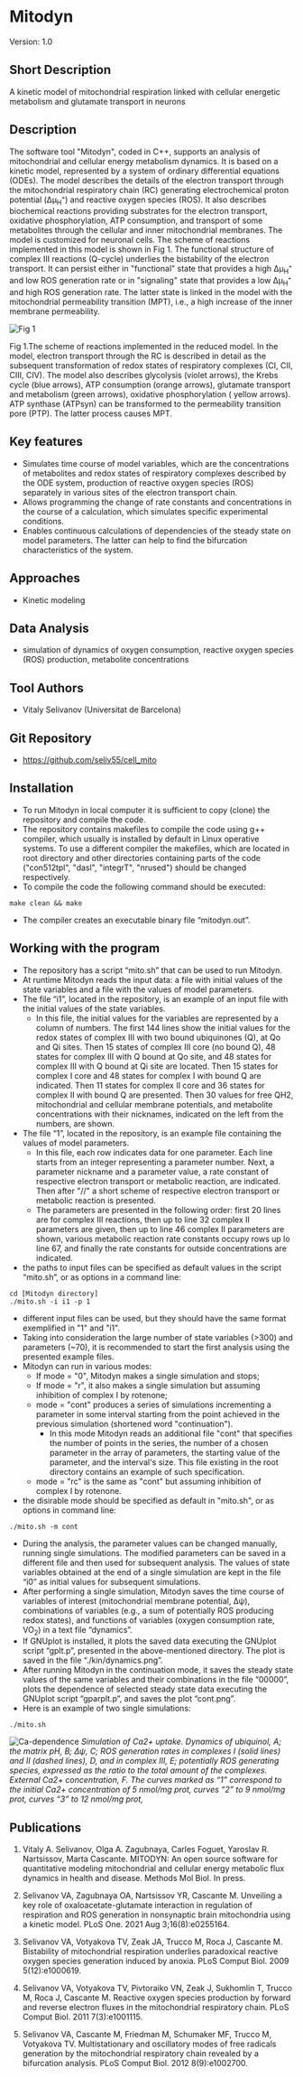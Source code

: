 # Mitodyn
Version: 1.0

## Short Description

A kinetic model of mitochondrial respiration linked with cellular energetic metabolism and glutamate transport in neurons

## Description

The software tool "Mitodyn", coded in C++,  supports an analysis of mitochondrial and cellular energy metabolism dynamics. It is based on a kinetic model, represented by a system of ordinary differential equations (ODEs). The model describes the details of the electron transport through the mitochondrial respiratory chain (RC) generating electrochemical proton potential (Δμ<sub>H</sub>⁺) and reactive oxygen species (ROS). It also describes biochemical reactions providing substrates for the electron transport, oxidative phosphorylation, ATP consumption, and transport of some metabolites through the cellular and inner mitochondrial membranes. The model is customized for neuronal cells. The scheme of reactions implemented in this model is shown in Fig 1. The functional structure of complex III reactions (Q-cycle) underlies the bistability of the electron transport. It can persist either in "functional" state that provides a high Δμ<sub>H</sub>⁺ and low ROS generation rate or in "signaling" state that provides a low Δμ<sub>H</sub>⁺ and high ROS generation rate. The latter state is linked in the model with the mitochondrial permeability transition (MPT), i.e., a high increase of the inner membrane permeability.

![Fig 1](RC.png)

Fig 1.The scheme of reactions implemented in the reduced model. In the model, electron transport through the RC is described in detail as the subsequent transformation of redox states of respiratory complexes (CI, CII, CIII, CIV). The model also describes glycolysis (violet arrows), the Krebs cycle (blue arrows), ATP consumption (orange arrows), glutamate transport and metabolism (green arrows), oxidative phosphorylation ( yellow arrows). ATP synthase (ATPsyn) can be transformed to the permeability transition pore (PTP). The latter process causes MPT.

## Key features

- Simulates time course of model variables, which are the concentrations of metabolites and redox states of respiratory complexes described by the ODE system, production of reactive oxygen species (ROS) separately in various sites of the electron transport chain. 
- Allows programming the change of rate constants and concentrations in the course of a calculation, which simulates specific experimental conditions.
- Enables continuous calculations of dependencies of the steady state on model parameters. The latter can help to find the bifurcation characteristics of the system.

## Approaches

- Kinetic modeling
    
## Data Analysis

- simulation of dynamics of oxygen consumption, reactive oxygen species (ROS) production, metabolite concentrations

## Tool Authors

- Vitaly Selivanov (Universitat de Barcelona)

## Git Repository

- https://github.com/seliv55/cell_mito

## Installation

- To run Mitodyn in local computer it is sufficient to copy (clone) the repository and compile the code.
- The repository contains makefiles to compile the code using g++ compiler, which usually is installed by default in Linux operative systems. To use a different compiler the makefiles, which are located in root directory and other directories containing parts of the code ("con512tpl", "dasl", "integrT", "nrused") should be changed respectively.
- To compile the code the following command should be executed:
```
make clean && make 
```
- The compiler creates an executable binary file “mitodyn.out”. 

## Working with the program

- The repository has a script “mito.sh” that can be used to run Mitodyn.
- At runtime Mitodyn reads the input data: a file with initial values of the state variables and a file with the values of model parameters.
- The file “i1”, located in the repository, is an example of an input file with the initial values of the state variables. 
  * In this file, the initial values for the variables are represented by a column of numbers. The first 144 lines show the initial values for the redox states of complex III with two bound ubiquinones (Q), at Qo and Qi sites. Then 15 states of complex III core (no bound Q), 48 states for complex III with Q bound at Qo site, and 48 states for complex III with Q bound at Qi site are located. Then 15 states for complex I core and 48 states for complex I with bound Q are indicated. Then 11 states for complex II core and 36 states for complex II with bound Q are presented. Then 30 values for free QH2, mitochondrial and cellular membrane potentials, and metabolite concentrations with their nicknames, indicated on the left from the numbers, are shown.
- The file “1”, located in the repository, is an example file containing the values of model parameters.
  * In this file, each row indicates data for one parameter. Each line starts from an integer representing a parameter number. Next, a parameter nickname and a parameter value, a rate constant of respective electron transport or metabolic reaction, are indicated. Then after "//" a short scheme of respective electron transport or metabolic reaction is presented.
  * The parameters are presented in the following order: first 20 lines are for complex III reactions, then up to line 32 complex II parameters are given, then up to line 46 complex II parameters are shown, various metabolic reaction rate constants occupy rows up lo line 67, and finally the rate constants for outside concentrations are indicated.
- the paths to input files can be specified as default values in the script “mito.sh”, or as options in a command line:
``` 
cd [Mitodyn directory]
./mito.sh -i i1 -p 1
```
- different input files can be used, but they should have the same format exemplified in "1" and "i1".
- Taking into consideration the large number of state variables (>300) and parameters (~70), it is recommended to start the first analysis using the presented example files.
- Mitodyn can run in various modes:
  * If mode = "0", Mitodyn makes a single simulation and stops;
  * If mode = "r", it also makes a single simulation but assuming inhibition of complex I by rotenone;
  * mode = "cont" produces a series of simulations incrementing a parameter in some interval starting from the point achieved in the previous simulation (shortened word "continuation").
    * In this mode Mitodyn reads an additional file "cont" that specifies the number of points in the series, the number of a chosen parameter in the array of parameters, the starting value of the parameter, and the interval's size. This file existing in the root directory contains an example of such specification.
  * mode = "rc" is the same as "cont" but assuming inhibition of complex I by rotenone.
- the disirable mode should be specified as default in "mito.sh", or as options in command line:
```
./mito.sh -m cont
```
- During the analysis, the parameter values can be changed manually, running single simulations. The modified parameters can be saved in a different file and then used for subsequent analysis. The values of state variables obtained at the end of a single simulation are kept in the file “i0” as initial values for subsequent simulations.
- After performing a single simulation, Mitodyn saves the time course of variables of interest (mitochondrial membrane potential, Δψ), combinations of variables (e.g., a sum of potentially ROS producing redox states), and functions of variables (oxygen consumption rate, VO<sub>2</sub>) in a text file “dynamics”.
- If GNUplot is installed, it plots the saved data executing the GNUplot script “gplt.p”, presented in the above-mentioned directory. The plot is saved in the file “./kin/dynamics.png”.
- After running Mitodyn in the continuation mode, it saves the steady state values of the same variables and their combinations in the file “00000”, plots the dependence of selected steady state data executing the GNUplot script “gparplt.p”, and saves the plot “cont.png”.
- Here is an example of two single simulations:
```
./mito.sh
```
![Ca-dependence](kin/Fig8.tif)
*Simulation of Ca2+ uptake. Dynamics of ubiquinol, A; the matrix pH, B; Δψ, C; ROS generation rates in complexes I (solid lines) and II (dashed lines), D, and in complex III, E; potentially ROS generating species, expressed as the ratio to the total amount of the complexes. External Ca2+ concentration, F. The curves marked as “1” correspond to the initial Ca2+ concentration of 5 nmol/mg prot, curves “2” to 9 nmol/mg prot, curves “3” to 12 nmol/mg prot,*


## Publications

1. Vitaly A. Selivanov, Olga A. Zagubnaya, Carles Foguet, Yaroslav R. Nartsissov, Marta Cascante. MITODYN: An open source software for quantitative modeling mitochondrial and cellular energy metabolic flux dynamics in health and disease.  Methods Mol Biol. In press.

2. Selivanov VA, Zagubnaya OA, Nartsissov YR, Cascante M. Unveiling a key role of oxaloacetate-glutamate interaction in regulation of respiration and ROS generation in nonsynaptic brain mitochondria using a kinetic model. PLoS One. 2021 Aug 3;16(8):e0255164.

3. Selivanov VA, Votyakova TV, Zeak JA, Trucco M, Roca J, Cascante M.
Bistability of mitochondrial respiration underlies paradoxical reactive oxygen
species generation induced by anoxia. PLoS Comput Biol. 2009 5(12):e1000619.

4. Selivanov VA, Votyakova TV, Pivtoraiko VN, Zeak J, Sukhomlin T, Trucco M,
Roca J, Cascante M. Reactive oxygen species production by forward and reverse
electron fluxes in the mitochondrial respiratory chain. PLoS Comput Biol. 2011
7(3):e1001115.

5. Selivanov VA, Cascante M, Friedman M, Schumaker MF, Trucco M, Votyakova TV.
Multistationary and oscillatory modes of free radicals generation by the
mitochondrial respiratory chain revealed by a bifurcation analysis. PLoS Comput
Biol. 2012 8(9):e1002700.
